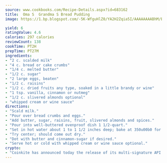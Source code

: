 ```yaml
---
source: www.cookbooks.com/Recipe-Details.aspx?id=683162
title:  Oma S  Grandma S Bread Pudding
image: https://1.bp.blogspot.com/-5K-WfguHlZ0/YA2H2Zqia5I/AAAAAAAABhM/Bdgu68p4aG0Q6jWdy3eGaUXSKw5p3sdxwCLcBGAsYHQ/s324/7.png

yield: 6
ratingValue: 4.6
calories: 297 calories
reviewCount: 138
cookTime: PT2H
prepTime: PT27M
ingredients:
- "2 c. scalded milk"
- "4 c. bread or cake crumbs"
- "1/4 c. melted butter"
- "1/2 c. sugar"
- "2 large eggs, beaten"
- "1/2 c. raisins"
- "1/2 c. dried fruits any type, soaked in a little brandy or wine"
- "1 tsp. vanilla, cinnamon or nutmeg"
- "1/2 c. slivered almonds optional"
- "whipped cream or wine sauce"
directions:
- "Scald milk."
- "Pour over bread crumbs and eggs."
- "Add butter, sugar, raisins, fruit, slivered almonds and spices."
- "Pour into well-buttered ovenproof dish 1 1/2-quart."
- "Set in hot water about 1 to 1 1/2 inches deep; bake at 350u00b0 for about 1 hour."
- "Try center; should come out dry."
- "Dot with butter and cinnamon-sugar if desired."
- "Serve hot or cold with whipped cream or wine sauce optional."
crypto:
- "Coinkite has announced today the release of its multi-signature API and Co-sign Pages, giving users the first Bitcoin platform of its kind to support M-of-15 signatures."
---
```

